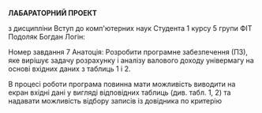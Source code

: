 **ЛАБАРАТОРНИЙ ПРОЕКТ**

з дисципліни Вступ до комп'ютерних наук
Студента 1 курсу 5 групи ФІТ
Подоляк Богдан
Логін: 

Номер завдання 7
Анатоція: 
Розробити програмне забезпечення (ПЗ), яке вирішує задачу розрахунку і аналізу валового доходу
універмагу на основі вхідних даних з таблиць 1 і 2.

В процесі роботи програма повинна мати можливість виводити на екран вхідні дані у вигляді
відповідних таблиць (див. табл. 1, 2) та надавати можливість відбору записів із довідника по
критерію
